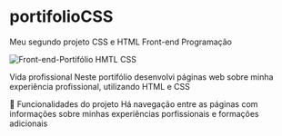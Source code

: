 # portifolioCSS
Meu segundo projeto CSS e HTML
Front-end
Programação

![Front-end-Portifólio HMTL CSS](https://github.com/Ro-ake/portifolioCSS/assets/113948179/ffe97f52-5d13-41de-992f-4c06e9667764)

Vida profissional
Neste portifólio desenvolvi páginas web sobre minha experiência profissional, utilizando HTML e CSS

🔨 Funcionalidades do projeto
Há navegação entre as páginas com informações sobre minhas experiências porfissionais e formações adicionais

